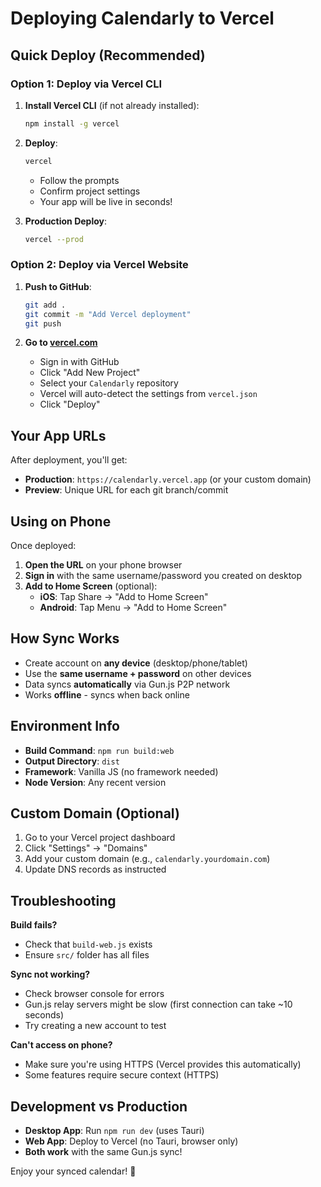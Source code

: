 # Deploying Calendarly to Vercel

## Quick Deploy (Recommended)

### Option 1: Deploy via Vercel CLI

1. **Install Vercel CLI** (if not already installed):
   ```bash
   npm install -g vercel
   ```

2. **Deploy**:
   ```bash
   vercel
   ```
   - Follow the prompts
   - Confirm project settings
   - Your app will be live in seconds!

3. **Production Deploy**:
   ```bash
   vercel --prod
   ```

### Option 2: Deploy via Vercel Website

1. **Push to GitHub**:
   ```bash
   git add .
   git commit -m "Add Vercel deployment"
   git push
   ```

2. **Go to [vercel.com](https://vercel.com)**
   - Sign in with GitHub
   - Click "Add New Project"
   - Select your `Calendarly` repository
   - Vercel will auto-detect the settings from `vercel.json`
   - Click "Deploy"

## Your App URLs

After deployment, you'll get:
- **Production**: `https://calendarly.vercel.app` (or your custom domain)
- **Preview**: Unique URL for each git branch/commit

## Using on Phone

Once deployed:

1. **Open the URL** on your phone browser
2. **Sign in** with the same username/password you created on desktop
3. **Add to Home Screen** (optional):
   - **iOS**: Tap Share → "Add to Home Screen"
   - **Android**: Tap Menu → "Add to Home Screen"

## How Sync Works

- Create account on **any device** (desktop/phone/tablet)
- Use the **same username + password** on other devices
- Data syncs **automatically** via Gun.js P2P network
- Works **offline** - syncs when back online

## Environment Info

- **Build Command**: `npm run build:web`
- **Output Directory**: `dist`
- **Framework**: Vanilla JS (no framework needed)
- **Node Version**: Any recent version

## Custom Domain (Optional)

1. Go to your Vercel project dashboard
2. Click "Settings" → "Domains"
3. Add your custom domain (e.g., `calendarly.yourdomain.com`)
4. Update DNS records as instructed

## Troubleshooting

**Build fails?**
- Check that `build-web.js` exists
- Ensure `src/` folder has all files

**Sync not working?**
- Check browser console for errors
- Gun.js relay servers might be slow (first connection can take ~10 seconds)
- Try creating a new account to test

**Can't access on phone?**
- Make sure you're using HTTPS (Vercel provides this automatically)
- Some features require secure context (HTTPS)

## Development vs Production

- **Desktop App**: Run `npm run dev` (uses Tauri)
- **Web App**: Deploy to Vercel (no Tauri, browser only)
- **Both work** with the same Gun.js sync!

Enjoy your synced calendar! 🎉
